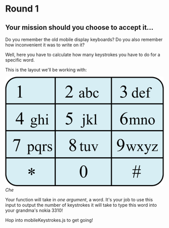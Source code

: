# Round 1

## Your mission should you choose to accept it...

Do you remember the old mobile display keyboards?
Do you also remember how inconvenient it was to write on it?

Well, here you have to calculate how many keystrokes you have to do for a specific word.

This is the layout we'll be working with:

![old-style mobile keyboard layout image](keeb.png)
_Che_

Your function will take in _one argument_, a word. It's your job to use this input to output the number of keystrokes it will take to type this word into your grandma's nokia 3310!

Hop into mobileKeystrokes.js to get going!
